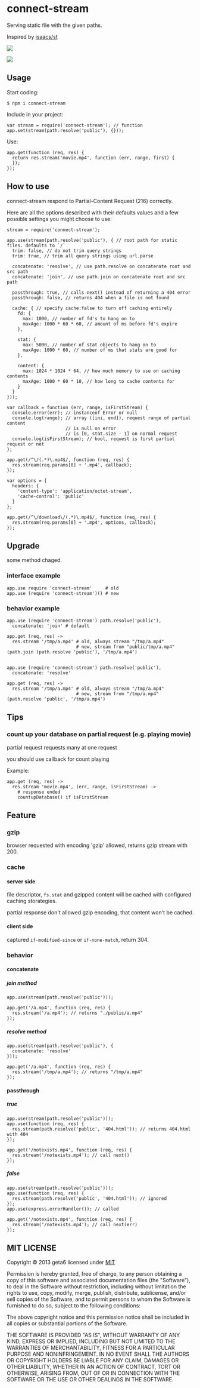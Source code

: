 # connect-stream

  Serving static file with the given paths.

  Inspired by [isaacs/st](https://github.com/isaacs/st)

  ![](https://nodei.co/npm/connect-stream.png)

  ![](https://travis-ci.org/geta6/connect-stream.png)


## Usage

  Start coding:

    $ npm i connect-stream

  Include in your project:

    var stream = require('connect-stream'); // function
    app.set(stream(path.resolve('public'), {}));

  Use:

    app.get(function (req, res) {
      return res.stream('movie.mp4', function (err, range, first) {
      });
    });


## How to use

  connect-stream respond to Partial-Content Request (216) correctly.

  Here are all the options described with their defaults values and a few possible settings you might choose to use:

    stream = require('connect-stream');

    app.use(stream(path.resolve('public'), { // root path for static files. defaults to `/`
      trim: false, // do not trim query strings
      trim: true, // trim all query strings using url.parse

      concatenate: 'resolve', // use path.resolve on concatenate root and src path
      concatenate: 'join', // use path.join on concatenate root and src path

      passthrough: true, // calls next() instead of returning a 404 error
      passthrough: false, // returns 404 when a file is not found

      cache: { // specify cache:false to turn off caching entirely
        fd: {
          max: 1000, // number of fd's to hang on to
          maxAge: 1000 * 60 * 60, // amount of ms before fd's expire
        },

        stat: {
          max: 5000, // number of stat objects to hang on to
          maxAge: 1000 * 60, // number of ms that stats are good for
        },

        content: {
          max: 1024 * 1024 * 64, // how much memory to use on caching contents
          maxAge: 1000 * 60 * 10, // how long to cache contents for
        }
      }
    }));

    var callback = function (err, range, isFirstStream) {
      console.error(err); // instanceof Error or null
      console.log(range); // array ([ini, end]), request range of partial content
                          // is null on error
                          // is [0, stat.size - 1] on normal request
      console.log(isFirstStream); // bool, request is first partial request or not
    };

    app.get(/^\/(.*)\.mp4$/, function (req, res) {
      res.stream(req.params[0] + '.mp4', callback);
    });

    var options = {
      headers: {
        'content-type': 'application/octet-stream',
        'cache-control': 'public'
      }
    };

    app.get(/^\/download\/(.*)\.mp4$/, function (req, res) {
      res.stream(req.params[0] + '.mp4', options, callback);
    });


## Upgrade

  some method chaged.


### interface example

    app.use require 'connect-stream'     # old
    app.use (require 'connect-stream')() # new


### behavior example

    app.use (require 'connect-stream') path.resolve('public'),
      concatenate: 'join' # default

    app.get (req, res) ->
      res.stream '/tmp/a.mp4' # old, always stream "/tmp/a.mp4"
                              # new, stream from "public/tmp/a.mp4" (path.join (path.resolve 'public'), '/tmp/a.mp4')


    app.use (require 'connect-stream') path.resolve('public'),
      concatenate: 'resolve'

    app.get (req, res) ->
      res.stream '/tmp/a.mp4' # old, always stream "/tmp/a.mp4"
                              # new, stream from "/tmp/a.mp4" (path.resolve 'public', '/tmp/a.mp4')


## Tips

### count up your database on partial request (e.g. playing movie)

  partial request requests many at one request

  you should use callback for count playing

  Example:

    app.get (req, res) ->
      res.stream 'movie.mp4', (err, range, isFirstStream) ->
        # response ended
        countupDatabase() if isFirstStream

## Feature

### gzip

  browser requested with encoding 'gzip' allowed, returns gzip stream with 200.

### cache

#### server side

  file descriptor, `fs.stat` and gzipped content will be cached with configured caching storategies.

  partial response don't allowed gzip encoding, that content won't be cached.

#### client side

  captured `if-modified-since` or `if-none-match`, return 304.

### behavior

#### concatenate

##### join method

    app.use(stream(path.resolve('public')));

    app.get('/a.mp4', function (req, res) {
      res.stream('/a.mp4'); // returns "./public/a.mp4"
    });

##### resolve method

    app.use(stream(path.resolve('public'), {
      concatenate: 'resolve'
    }));

    app.get('/a.mp4', function (req, res) {
      res.stream('/tmp/a.mp4'); // returns "/tmp/a.mp4"
    });

#### passthrough

##### true

    app.use(stream(path.resolve('public')));
    app.use(function (req, res) {
      res.stream(path.resolve('public', '404.html')); // returns 404.html with 404
    });

    app.get('/notexists.mp4', function (req, res) {
      res.stream('/notexists.mp4'); // call next()
    });

##### false

    app.use(stream(path.resolve('public')));
    app.use(function (req, res) {
      res.stream(path.resolve('public', '404.html')); // ignored
    });
    app.use(express.errorHandler()); // called

    app.get('/notexists.mp4', function (req, res) {
      res.stream('/notexists.mp4'); // call next(err)
    });

## MIT LICENSE

Copyright &copy; 2013 geta6 licensed under [MIT](http://opensource.org/licenses/MIT)

Permission is hereby granted, free of charge, to any person obtaining a copy of this software and associated documentation files (the "Software"), to deal in the Software without restriction, including without limitation the rights to use, copy, modify, merge, publish, distribute, sublicense, and/or sell copies of the Software, and to permit persons to whom the Software is furnished to do so, subject to the following conditions:

The above copyright notice and this permission notice shall be included in all copies or substantial portions of the Software.

THE SOFTWARE IS PROVIDED "AS IS", WITHOUT WARRANTY OF ANY KIND, EXPRESS OR IMPLIED, INCLUDING BUT NOT LIMITED TO THE WARRANTIES OF MERCHANTABILITY, FITNESS FOR A PARTICULAR PURPOSE AND NONINFRINGEMENT. IN NO EVENT SHALL THE AUTHORS OR COPYRIGHT HOLDERS BE LIABLE FOR ANY CLAIM, DAMAGES OR OTHER LIABILITY, WHETHER IN AN ACTION OF CONTRACT, TORT OR OTHERWISE, ARISING FROM, OUT OF OR IN CONNECTION WITH THE SOFTWARE OR THE USE OR OTHER DEALINGS IN THE SOFTWARE.
